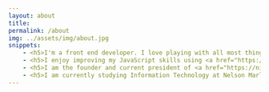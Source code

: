 ```yaml
---
layout: about
title: 
permalink: /about
img: ../assets/img/about.jpg
snippets: 
    - <h5>I'm a front end developer. I love playing with all most things web, especially <a href="https://reactjs.org/">React</a>, <a href="https://svelte.dev/">Svelte</a>, and <a href="https://tailwindcss.com/">Tailwind CSS</a></h5>
    - <h5>I enjoy improving my JavaScript skills using <a href="https://exercism.io/profiles/Phillip-D-Shields">exercism.io</a> and <a href="https://www.typescriptlang.org/">TypeScript</a></h5>
    - <h5>I am the founder and current president of <a href="https://nisa-nz.github.io/">NISA</a>, as well as a <a href="https://githubcampus.expert/Phillip-D-Shields/">GitHub Campus Expert</a></h5>
    - <h5>I am currently studying Information Technology at Nelson Marlborough Institute of Technology in Nelson, New Zealand</h5>
---
```


